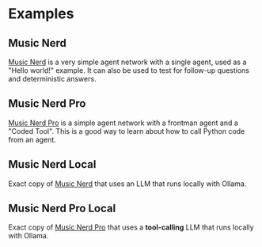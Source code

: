 # Examples

## Music Nerd

[Music Nerd](./examples/music_nerd.md) is a very simple agent network with a single agent,
used as a "Hello world!" example. It can also be used to test for follow-up questions and deterministic answers.

## Music Nerd Pro

[Music Nerd Pro](./examples/music_nerd_pro.md) is a simple agent network with a frontman agent and a "Coded Tool".
This is a good way to learn about how to call Python code from an agent.

## Music Nerd Local

Exact copy of [Music Nerd](./examples/music_nerd.md) that uses an LLM that runs locally with Ollama.

## Music Nerd Pro Local

Exact copy of [Music Nerd Pro](./examples/music_nerd_pro.md) that uses a **tool-calling** LLM that runs locally with Ollama.

